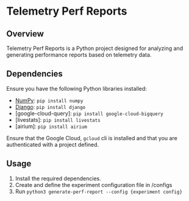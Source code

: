 # Telemetry Perf Reports

## Overview

Telemetry Perf Reports is a Python project designed for analyzing and generating performance reports based on telemetry data. 

## Dependencies

Ensure you have the following Python libraries installed:

- [NumPy](https://numpy.org/): `pip install numpy`
- [Django](https://www.djangoproject.com/): `pip install django`
- [google-cloud-query]: `pip install google-cloud-bigquery`
- [livestats]: `pip install livestats`
- [airium]: `pip install airium`

Ensure that the Google Cloud, `gcloud` cli is installed and that you are authenticated with a project defined.

## Usage

1. Install the required dependencies.
2. Create and define the experiment configuration file in /configs
3. Run ```python3 generate-perf-report --config {experiment config}```
